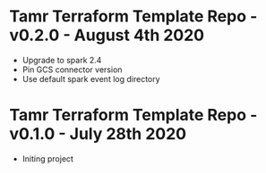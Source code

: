 # Tamr Terraform Template Repo - v0.2.0 - August 4th 2020
* Upgrade to spark 2.4
* Pin GCS connector version
* Use default spark event log directory

# Tamr Terraform Template Repo - v0.1.0 - July 28th 2020
* Initing project

